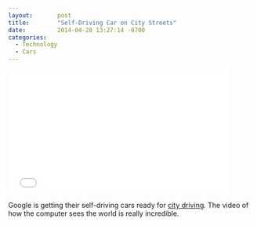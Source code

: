 ```yaml
---
layout:       post
title:        "Self-Driving Car on City Streets"
date:         2014-04-28 13:27:14 -0700
categories:
  - Technology
  - Cars
---
```


<iframe class="embedly-embed" src="//cdn.embedly.com/widgets/media.html?src=https%3A%2F%2Fwww.youtube.com%2Fembed%2Fdk3oc1Hr62g%3Ffeature%3Doembed&url=https%3A%2F%2Fwww.youtube.com%2Fwatch%3Fv%3Ddk3oc1Hr62g&image=https%3A%2F%2Fi.ytimg.com%2Fvi%2Fdk3oc1Hr62g%2Fhqdefault.jpg&key=d815972c91e546edb5d2d02e509f8b1c&type=text%2Fhtml&schema=youtube" width="450" height="253" scrolling="no" frameborder="0" allowfullscreen></iframe>

Google is getting their self-driving cars ready for  [city driving](http://googleblog.blogspot.com/2014/04/the-latest-chapter-for-self-driving-car.html?m=1). The video of how the computer sees the world is really incredible.
